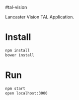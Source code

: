 #tal-vision

Lancaster Vision TAL Application.

# Install

```bash
npm install
bower install
```

# Run

```bash
npm start
open localhost:3000
```
